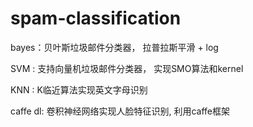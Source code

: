 # spam-classification

bayes：贝叶斯垃圾邮件分类器， 拉普拉斯平滑 + log

SVM :  支持向量机垃圾邮件分类器，  实现SMO算法和kernel

KNN :  K临近算法实现英文字母识别

caffe dl:  卷积神经网络实现人脸特征识别, 利用caffe框架
